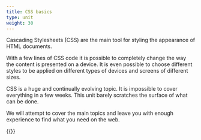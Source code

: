 ```yaml
---
title: CSS basics
type: unit
weight: 30
---
```


Cascading Stylesheets (CSS) are the main tool for styling the appearance of HTML documents.

<!--more-->

With a few lines of CSS code it is possible to completely change the way the content is presented on a device.
It is even possible to choose different styles to be applied on different types of devices and screens of different sizes.

CSS is a huge and continually evolving topic.
It is impossible to cover everything in a few weeks. 
This unit barely scratches the surface of what can be done.

We will attempt to cover the main topics and leave you with enough experience to find what you need on the web.

{{<youtube LeC26IO1WV8>}}